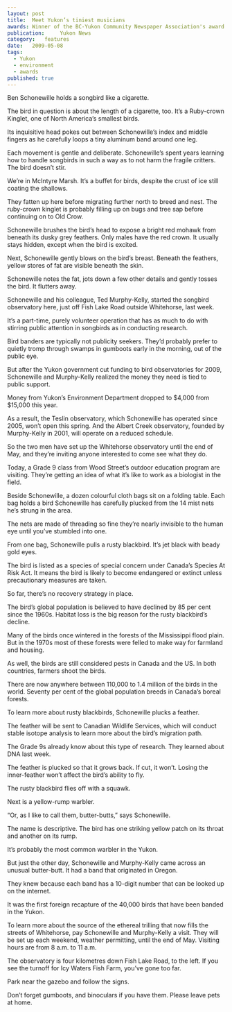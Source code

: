 ```yaml
---
layout:	post
title:	Meet Yukon’s tiniest musicians
awards: Winner of the BC-Yukon Community Newspaper Association's award for best outdoor recreational writing
publication:     Yukon News
category:	features
date:	2009-05-08
tags: 
  - Yukon
  - environment
  - awards
published: true
---
```


Ben Schonewille holds a songbird like a cigarette.

The bird in question is about the length of a cigarette, too. It’s a Ruby-crown Kinglet, one of North America’s smallest birds.

Its inquisitive head pokes out between Schonewille’s index and middle fingers as he carefully loops a tiny aluminum band around one leg.

Each movement is gentle and deliberate. Schonewille’s spent years learning how to handle songbirds in such a way as to not harm the fragile critters. The bird doesn’t stir. <!-- BREAK -->

We’re in McIntyre Marsh. It’s a buffet for birds, despite the crust of ice still coating the shallows.

They fatten up here before migrating further north to breed and nest. The ruby-crown kinglet is probably filling up on bugs and tree sap before continuing on to Old Crow.

Schonewille brushes the bird’s head to expose a bright red mohawk from beneath its dusky grey feathers. Only males have the red crown. It usually stays hidden, except when the bird is excited.

Next, Schonewille gently blows on the bird’s breast. Beneath the feathers, yellow stores of fat are visible beneath the skin.

Schonewille notes the fat, jots down a few other details and gently tosses the bird. It flutters away.

Schonewille and his colleague, Ted Murphy-Kelly, started the songbird observatory here, just off Fish Lake Road outside Whitehorse, last week.

It’s a part-time, purely volunteer operation that has as much to do with stirring public attention in songbirds as in conducting research.

Bird banders are typically not publicity seekers. They’d probably prefer to quietly tromp through swamps in gumboots early in the morning, out of the public eye.

But after the Yukon government cut funding to bird observatories for 2009, Schonewille and Murphy-Kelly realized the money they need is tied to public support.

Money from Yukon’s Environment Department dropped to $4,000 from $15,000 this year.

As a result, the Teslin observatory, which Schonewille has operated since 2005, won’t open this spring. And the Albert Creek observatory, founded by Murphy-Kelly in 2001, will operate on a reduced schedule.

So the two men have set up the Whitehorse observatory until the end of May, and they’re inviting anyone interested to come see what they do.

Today, a Grade 9 class from Wood Street’s outdoor education program are visiting. They’re getting an idea of what it’s like to work as a biologist in the field.

Beside Schonewille, a dozen colourful cloth bags sit on a folding table. Each bag holds a bird Schonewille has carefully plucked from the 14 mist nets he’s strung in the area.

The nets are made of threading so fine they’re nearly invisible to the human eye until you’ve stumbled into one.

From one bag, Schonewille pulls a rusty blackbird. It’s jet black with beady gold eyes.

The bird is listed as a species of special concern under Canada’s Species At Risk Act. It means the bird is likely to become endangered or extinct unless precautionary measures are taken.

So far, there’s no recovery strategy in place.

The bird’s global population is believed to have declined by 85 per cent since the 1960s. Habitat loss is the big reason for the rusty blackbird’s decline.

Many of the birds once wintered in the forests of the Mississippi flood plain. But in the 1970s most of these forests were felled to make way for farmland and housing.

As well, the birds are still considered pests in Canada and the US. In both countries, farmers shoot the birds.

There are now anywhere between 110,000 to 1.4 million of the birds in the world. Seventy per cent of the global population breeds in Canada’s boreal forests.

To learn more about rusty blackbirds, Schonewille plucks a feather.

The feather will be sent to Canadian Wildlife Services, which will conduct stable isotope analysis to learn more about the bird’s migration path.

The Grade 9s already know about this type of research. They learned about DNA last week.

The feather is plucked so that it grows back. If cut, it won’t. Losing the inner-feather won’t affect the bird’s ability to fly.

The rusty blackbird flies off with a squawk.

Next is a yellow-rump warbler.

“Or, as I like to call them, butter-butts,” says Schonewille.

The name is descriptive. The bird has one striking yellow patch on its throat and another on its rump.

It’s probably the most common warbler in the Yukon.

But just the other day, Schonewille and Murphy-Kelly came across an unusual butter-butt. It had a band that originated in Oregon.

They knew because each band has a 10-digit number that can be looked up on the internet.

It was the first foreign recapture of the 40,000 birds that have been banded in the Yukon.

To learn more about the source of the ethereal trilling that now fills the streets of Whitehorse, pay Schonewille and Murphy-Kelly a visit. They will be set up each weekend, weather permitting, until the end of May. Visiting hours are from 8 a.m. to 11 a.m.

The observatory is four kilometres down Fish Lake Road, to the left. If you see the turnoff for Icy Waters Fish Farm, you’ve gone too far.

Park near the gazebo and follow the signs.

Don’t forget gumboots, and binoculars if you have them. Please leave pets at home.